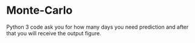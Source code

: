 # Monte-Carlo
Python 3 code
ask you for how many days you need prediction and after that you will receive the output figure.
